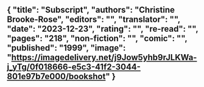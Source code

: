 {
 "title": "Subscript",
 "authors": "Christine Brooke-Rose",
 "editors": "",
 "translator": "",
 "date": "2023-12-23",
 "rating": "",
 "re-read": "",
 "pages": "218",
 "non-fiction": "",
 "comic": "",
 "published": "1999",
 "image": "https://imagedelivery.net/j9Jow5yhb9rJLKWa-j_yTg/0f018666-e5c3-41f2-3044-801e97b7e000/bookshot"
}
---

